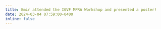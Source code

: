 ```yaml
---
title: Emir attended the IGVF MPRA Workshop and presented a poster!
date: 2024-03-04 07:59:00-0400
inline: false
---
```

